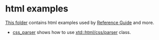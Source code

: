 # html examples

[This folder](.) contains html examples used by [Reference Guide](https://codedocs.xyz/gammasoft71/xtd/) and more.

* [css_parser](css_parser/README.md) shows how to use [xtd::html/css/parser](../../../src/xtd.core/include/xtd/html/css/parser.h) class.
